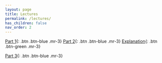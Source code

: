 ```yaml
---
layout: page
title: Lectures
permalink: /lectures/
has_children: false
nav_order: 2
---
```


[Part 1](https://raw.githubusercontent.com/widening-sarajevo/CI/main/docs/lectures/EUI_Widening_2024_CI_Part1.pdf){: .btn .btn-blue .mr-3}
[Part 2](https://raw.githubusercontent.com/widening-sarajevo/CI/main/docs/lectures/EUI_Widening_2024_CI_Part2.pdf){: .btn .btn-blue .mr-3}
[Explanation](https://raw.githubusercontent.com/widening-sarajevo/CI/main/docs/lectures/EUI_Widening_2024_Glossary.pdf){: .btn .btn-green .mr-3}


[Part 3](https://raw.githubusercontent.com/widening-sarajevo/CI/main/docs/lectures/EUI_Widening_2024_CI_Part3.pdf){: .btn .btn-blue .mr-3}



